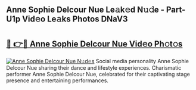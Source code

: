 ## Anne Sophie Delcour Nue Le𝚊k𝚎d N𝚞𝚍e - Part-U1p Vid𝚎o Le𝚊ks Photos DNaV3

# <h2><a href="http://fb1d9ld.evod.top/?m=Anne+Sophie+Delcour+Nue">🔗 👉🔴 Anne Sophie Delcour Nue Vid𝚎o Ph𝚘t𝚘s</a></h2>

[![Anne Sophie Delcour Nue N𝚞d𝚎s](https://i.imgur.com/8V9OHl7.gif)](http://fb1d9ld.evod.top/?m=Anne+Sophie+Delcour+Nue)
Social media personality Anne Sophie Delcour Nue sharing their dance and lifestyle experiences. Charismatic performer Anne Sophie Delcour Nue, celebrated for their captivating stage presence and entertaining performances. 
